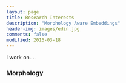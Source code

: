```yaml
---
layout: page
title: Research Interests
description: "Morphology Aware Embeddings"
header-img: images/edin.jpg
comments: false
modified: 2016-03-18
---
```


I work on....


### Morphology 

